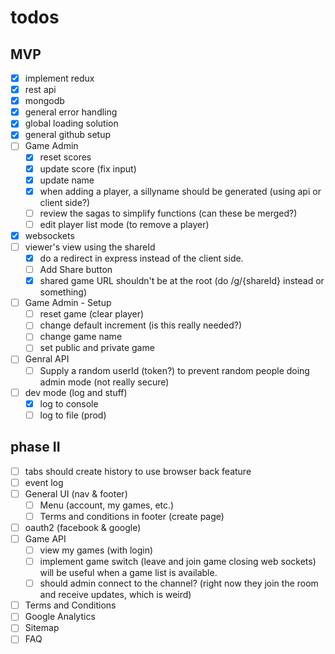 # todos

## MVP

* [x] implement redux
* [x] rest api
* [x] mongodb
* [x] general error handling
* [x] global loading solution
* [x] general github setup
* [ ] Game Admin
  * [x] reset scores
  * [x] update score (fix input)
  * [x] update name
  * [x] when adding a player, a sillyname should be generated (using api or client side?)
  * [ ] review the sagas to simplify functions (can these be merged?)
  * [ ] edit player list mode (to remove a player)
* [x] websockets
* [ ] viewer's view using the shareId
  * [x] do a redirect in express instead of the client side.
  * [ ] Add Share button
  * [x] shared game URL shouldn't be at the root (do /g/{shareId} instead or something)
* [ ] Game Admin - Setup
  * [ ] reset game (clear player)
  * [ ] change default increment (is this really needed?)
  * [ ] change game name
  * [ ] set public and private game
* [ ] Genral API
  * [ ] Supply a random userId (token?) to prevent random people doing admin mode (not really secure)
* [ ] dev mode (log and stuff)
  * [x] log to console
  * [ ] log to file (prod)

## phase II

* [ ] tabs should create history to use browser back feature
* [ ] event log
* [ ] General UI (nav & footer)
  * [ ] Menu (account, my games, etc.)
  * [ ] Terms and conditions in footer (create page)
* [ ] oauth2 (facebook & google)
* [ ] Game API
  * [ ] view my games (with login)
  * [ ] implement game switch (leave and join game closing web sockets) will be useful when a game list is available.
  * [ ] should admin connect to the channel? (right now they join the room and receive updates, which is weird)
* [ ] Terms and Conditions
* [ ] Google Analytics
* [ ] Sitemap
* [ ] FAQ
